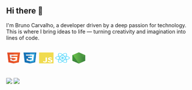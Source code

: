 ## Hi there 👋

I'm Bruno Carvalho, a developer driven by a deep passion for technology.
<br>
This is where I bring ideas to life — turning creativity and imagination into lines of code.

<div style="display: inline_block"><br>
  <img align="center" alt="HTML" height="30" width="40" src="https://raw.githubusercontent.com/devicons/devicon/master/icons/html5/html5-original.svg" />
  <img align="center" alt="CSS" height="30" width="40" src="https://raw.githubusercontent.com/devicons/devicon/master/icons/css3/css3-original.svg" />
  <img align="center" alt="Js" height="30" width="40" src="https://raw.githubusercontent.com/devicons/devicon/master/icons/javascript/javascript-plain.svg" />
  <img align="center" alt="-React" height="30" width="40" src="https://raw.githubusercontent.com/devicons/devicon/master/icons/react/react-original.svg" />
  <img align="center" alt="Node" height="30" width="40" src="https://raw.githubusercontent.com/devicons/devicon/master/icons/nodejs/nodejs-original.svg" />
</div>

#

<div>
  <a href="https://www.linkedin.com/in/bnocrv/"><img src="https://img.shields.io/badge/-LinkedIn-%230077B5?style=for-the-badge&logo=linkedin&logoColor=white" target="_blank"></a>
  <a href="mailto:bnocrv@proton.me"><img src="https://img.shields.io/badge/-Gmail-%23333?style=for-the-badge&logo=gmail&logoColor=white" target="_blank"></a>
</div>
